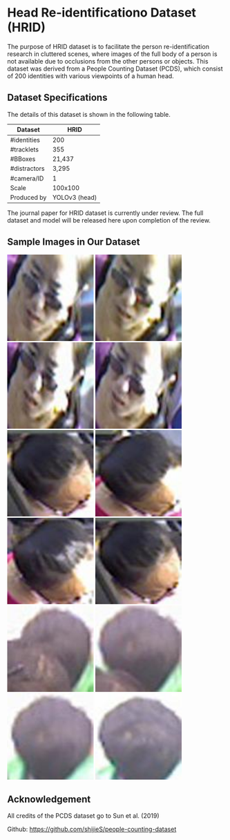 # Head Re-identificationo Dataset (HRID)
The purpose of HRID dataset is to facilitate the person re-identification research in cluttered scenes, where images of the full body of a person is not available due to occlusions from the other persons or objects. This dataset was derived from a People Counting Dataset (PCDS), which consist of 200 identities with various viewpoints of a human head.

## Dataset Specifications
The details of this dataset is shown in the following table.

| Dataset | HRID |
| --- | --- |
| #identities | 200 |
| #tracklets | 355 |
| #BBoxes | 21,437 |
| #distractors | 3,295 |
| #camera/ID | 1 |
| Scale | 100x100 |
| Produced by | YOLOv3 (head) |

The journal paper for HRID dataset is currently under review. The full dataset and model will be released here upon completion of the review.

## Sample Images in Our Dataset
<img src="/images/0011C1T0001F004.jpg" width="200"> <img src="/images/0011C1T0001F005.jpg" width="200"> <img src="/images/0011C1T0001F006.jpg" width="200"> <img src="/images/0011C1T0001F007.jpg" width="200"> <img src="/images/0015C1T0001F005.jpg" width="200"> <img src="/images/0015C1T0001F006.jpg" width="200"> <img src="/images/0015C1T0001F007.jpg" width="200"> <img src="/images/0015C1T0001F005.jpg" width="200"> <img src="/images/0073C1T0003F001.jpg" width="200"> <img src="/images/0073C1T0003F002.jpg" width="200"> <img src="/images/0073C1T0003F003.jpg" width="200"> <img src="/images/0073C1T0003F004.jpg" width="200">


## Acknowledgement
All credits of the PCDS dataset go to Sun et al. (2019)

Github: https://github.com/shijieS/people-counting-dataset
